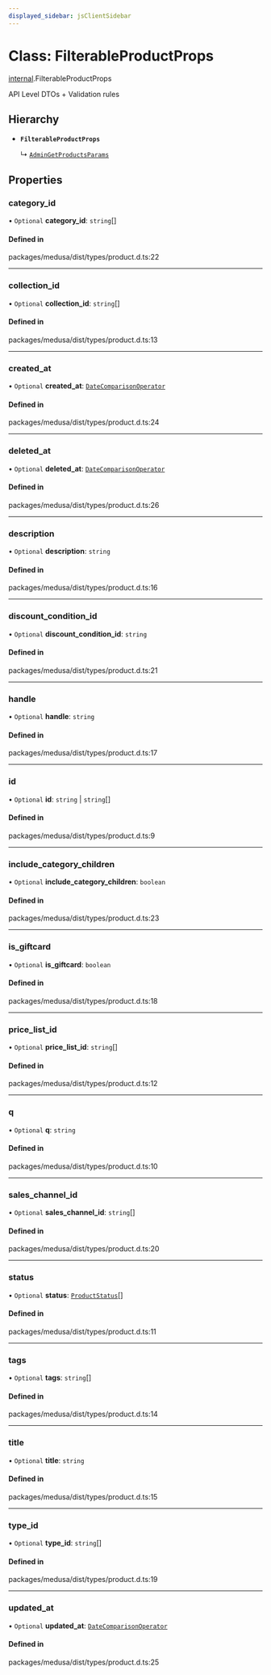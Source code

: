 ```yaml
---
displayed_sidebar: jsClientSidebar
---
```


# Class: FilterableProductProps

[internal](../modules/internal-8.md).FilterableProductProps

API Level DTOs + Validation rules

## Hierarchy

- **`FilterableProductProps`**

  ↳ [`AdminGetProductsParams`](internal-8.internal.AdminGetProductsParams.md)

## Properties

### category\_id

• `Optional` **category\_id**: `string`[]

#### Defined in

packages/medusa/dist/types/product.d.ts:22

___

### collection\_id

• `Optional` **collection\_id**: `string`[]

#### Defined in

packages/medusa/dist/types/product.d.ts:13

___

### created\_at

• `Optional` **created\_at**: [`DateComparisonOperator`](internal-2.DateComparisonOperator.md)

#### Defined in

packages/medusa/dist/types/product.d.ts:24

___

### deleted\_at

• `Optional` **deleted\_at**: [`DateComparisonOperator`](internal-2.DateComparisonOperator.md)

#### Defined in

packages/medusa/dist/types/product.d.ts:26

___

### description

• `Optional` **description**: `string`

#### Defined in

packages/medusa/dist/types/product.d.ts:16

___

### discount\_condition\_id

• `Optional` **discount\_condition\_id**: `string`

#### Defined in

packages/medusa/dist/types/product.d.ts:21

___

### handle

• `Optional` **handle**: `string`

#### Defined in

packages/medusa/dist/types/product.d.ts:17

___

### id

• `Optional` **id**: `string` \| `string`[]

#### Defined in

packages/medusa/dist/types/product.d.ts:9

___

### include\_category\_children

• `Optional` **include\_category\_children**: `boolean`

#### Defined in

packages/medusa/dist/types/product.d.ts:23

___

### is\_giftcard

• `Optional` **is\_giftcard**: `boolean`

#### Defined in

packages/medusa/dist/types/product.d.ts:18

___

### price\_list\_id

• `Optional` **price\_list\_id**: `string`[]

#### Defined in

packages/medusa/dist/types/product.d.ts:12

___

### q

• `Optional` **q**: `string`

#### Defined in

packages/medusa/dist/types/product.d.ts:10

___

### sales\_channel\_id

• `Optional` **sales\_channel\_id**: `string`[]

#### Defined in

packages/medusa/dist/types/product.d.ts:20

___

### status

• `Optional` **status**: [`ProductStatus`](../enums/internal-3.ProductStatus.md)[]

#### Defined in

packages/medusa/dist/types/product.d.ts:11

___

### tags

• `Optional` **tags**: `string`[]

#### Defined in

packages/medusa/dist/types/product.d.ts:14

___

### title

• `Optional` **title**: `string`

#### Defined in

packages/medusa/dist/types/product.d.ts:15

___

### type\_id

• `Optional` **type\_id**: `string`[]

#### Defined in

packages/medusa/dist/types/product.d.ts:19

___

### updated\_at

• `Optional` **updated\_at**: [`DateComparisonOperator`](internal-2.DateComparisonOperator.md)

#### Defined in

packages/medusa/dist/types/product.d.ts:25
